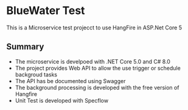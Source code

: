 # BlueWater Test
This is a Microservice test projecct to use HangFire in ASP.Net Core 5 
## Summary
- The microservice is develpoed with .NET Core 5.0 and C# 8.0
- The project provides Web API to allow the use trigger or schedule backgroud tasks
- The API has be documented using Swagger 
- The background processing is developed with the free version of Hangfire
- Unit Test is developed with Specflow


